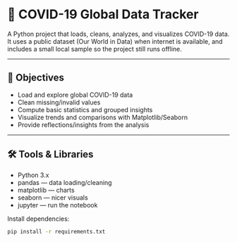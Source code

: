 # 🦠 COVID-19 Global Data Tracker

A Python project that loads, cleans, analyzes, and visualizes COVID-19 data.  
It uses a public dataset (Our World in Data) when internet is available, and includes a small local sample so the project still runs offline.

---

## 🎯 Objectives
- Load and explore global COVID-19 data
- Clean missing/invalid values
- Compute basic statistics and grouped insights
- Visualize trends and comparisons with Matplotlib/Seaborn
- Provide reflections/insights from the analysis

---

## 🛠️ Tools & Libraries
- Python 3.x
- pandas — data loading/cleaning
- matplotlib — charts
- seaborn — nicer visuals
- jupyter — run the notebook

Install dependencies:
```bash
pip install -r requirements.txt
